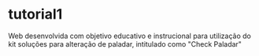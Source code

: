 # tutorial1
Web desenvolvida com objetivo educativo e instrucional para utilização do kit soluções para alteração de paladar, intitulado como "Check Paladar"
